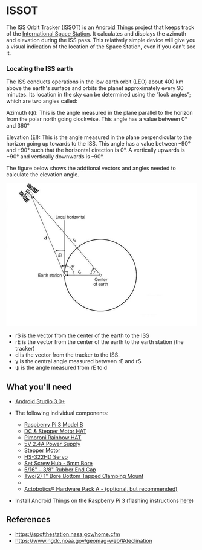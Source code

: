 # ISSOT
The ISS Orbit Tracker (ISSOT) is an [Android Things](https://developer.android.com/things/get-started/index.html) project that keeps track of the [International Space Station](https://www.nasa.gov/pdf/508318main_ISS_ref_guide_nov2010.pdf). It calculates and displays the azimuth and elevation during the ISS pass. This relatively simple device will give you a visual indication of the location of the Space Station, even if you can't see it.

### Locating the ISS earth
The ISS conducts operations in the low earth orbit (LEO) about 400 km above the earth's surface and orbits the planet approximately every 90 minutes. Its location in the sky can be determined using the “look angles”; which are two angles called: 

Azimuth (ψ): This is the angle measured in the plane parallel to the horizon from the polar north going clockwise. This angle has a value between 0° and 360° 

Elevation (El): This is the angle measured in the plane perpendicular to the horizon going up towards to the ISS. This angle has a value between –90° and +90° such that the horizontal direction is 0°. A vertically upwards is +90° and vertically downwards is –90°.

The figure below shows the addtional vectors and angles needed to calculate the elevation angle.

![angles](/images/geometry_elevation_angle.jpg)

+ rS is the vector from the center of the earth to the ISS
+ rE is the vector from the center of the earth to the  earth station (the tracker)
+ d is the vector from the tracker to the ISS.  
+ γ is the central angle measured between rE and rS
+ ψ is the angle measured from rE to d


## What you'll need

- [Android Studio 3.0+](https://developer.android.com/studio/index.html)
- The following individual components:
  - [Raspberry Pi 3 Model B](https://www.adafruit.com/product/3055)
  - [DC & Stepper Motor HAT](https://www.adafruit.com/product/2348)
  - [Pimoroni Rainbow HAT](https://www.adafruit.com/product/3354)
  - [5V 2.4A Power Supply](https://www.adafruit.com/product/1995)
  - [Stepper Motor](https://www.pololu.com/product/1200)
  - [HS-322HD Servo](https://www.servocity.com/hs-322hd-servo)
  - [Set Screw Hub - 5mm Bore](https://www.servocity.com/770-set-screw-hubs)
  - [5/16" – 3/8" Rubber End Cap](https://www.servocity.com/0-375-3-8-rubber-end-cap)
  - [Two(2) 1" Bore Bottom Tapped Clamping Mount](https://www.servocity.com/1-bore-bottom-tapped-clamping-mounts)
  -
  - [Actobotics® Hardware Pack A - (optional, but recommended)](https://www.servocity.com/actobotics-hardware-pack-a)
  
- Install Android Things on the Raspberry Pi 3 (flashing instructions [here](https://developer.android.com/things/hardware/raspberrypi.html))


## References
- https://spotthestation.nasa.gov/home.cfm
- https://www.ngdc.noaa.gov/geomag-web/#declination
